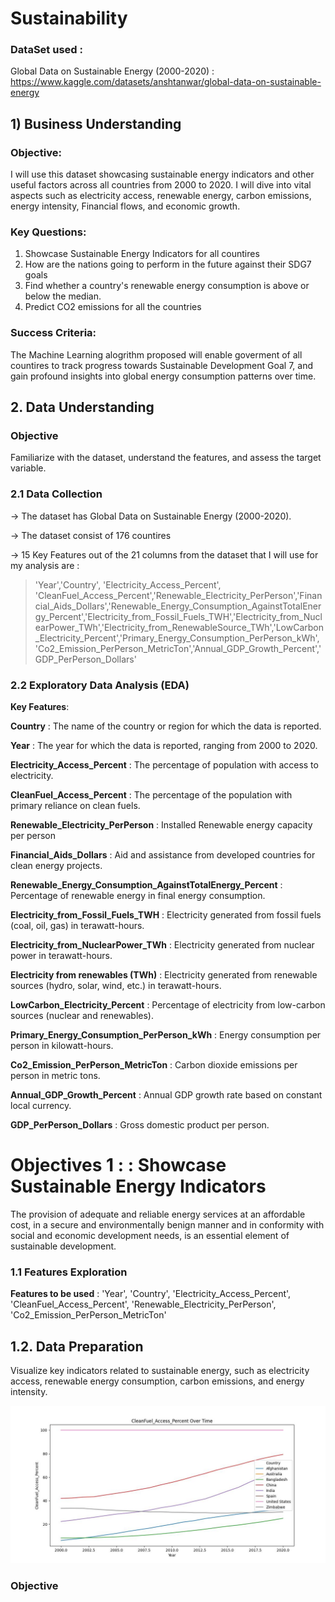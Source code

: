 # Sustainability

### DataSet used : 
Global Data on Sustainable Energy (2000-2020) : 
https://www.kaggle.com/datasets/anshtanwar/global-data-on-sustainable-energy

## 1) Business Understanding

### Objective:

I will use this dataset showcasing sustainable energy indicators and other useful factors across all countries from 2000 to 2020. I will dive into vital aspects such as electricity access, renewable energy, carbon emissions, energy intensity, Financial flows, and economic growth. 

### Key Questions:

1. Showcase Sustainable Energy Indicators for all countires
2. How are the nations going to perform in the future against their SDG7 goals
3. Find whether a country's renewable energy consumption is above or below the median.
4. Predict CO2 emissions for all the countries

### Success Criteria:

The Machine Learning alogrithm proposed will enable goverment of all countires to track progress towards Sustainable Development Goal 7, and gain profound insights into global energy consumption patterns over time.

## 2. Data Understanding

### Objective 
Familiarize with the dataset, understand the features, and assess the target variable.

### 2.1 Data Collection
-> The dataset has Global Data on Sustainable Energy (2000-2020).

-> The dataset consist of 176 countires

-> 15 Key Features out of the 21 columns from the dataset that I will use for my analysis are :

> 'Year','Country', 'Electricity_Access_Percent', 'CleanFuel_Access_Percent','Renewable_Electricity_PerPerson','Financial_Aids_Dollars','Renewable_Energy_Consumption_AgainstTotalEnergy_Percent','Electricity_from_Fossil_Fuels_TWH','Electricity_from_NuclearPower_TWh','Electricity_from_RenewableSource_TWh','LowCarbon_Electricity_Percent','Primary_Energy_Consumption_PerPerson_kWh', 'Co2_Emission_PerPerson_MetricTon','Annual_GDP_Growth_Percent','GDP_PerPerson_Dollars'


### 2.2 Exploratory Data Analysis (EDA)

**Key Features**:

**Country** : The name of the country or region for which the data is reported.

**Year** : The year for which the data is reported, ranging from 2000 to 2020.

**Electricity_Access_Percent** : The percentage of population with access to electricity.

**CleanFuel_Access_Percent** : The percentage of the population with primary reliance on clean fuels.

**Renewable_Electricity_PerPerson** : Installed Renewable energy capacity per person

**Financial_Aids_Dollars** : Aid and assistance from developed countries for clean energy projects.

**Renewable_Energy_Consumption_AgainstTotalEnergy_Percent** : Percentage of renewable energy in final energy consumption.

**Electricity_from_Fossil_Fuels_TWH** : Electricity generated from fossil fuels (coal, oil, gas) in terawatt-hours.

**Electricity_from_NuclearPower_TWh** : Electricity generated from nuclear power in terawatt-hours.

**Electricity from renewables (TWh)** : Electricity generated from renewable sources (hydro, solar, wind, etc.) in terawatt-hours.

**LowCarbon_Electricity_Percent** : Percentage of electricity from low-carbon sources (nuclear and renewables).

**Primary_Energy_Consumption_PerPerson_kWh** : Energy consumption per person in kilowatt-hours.

**Co2_Emission_PerPerson_MetricTon** : Carbon dioxide emissions per person in metric tons.

**Annual_GDP_Growth_Percent** : Annual GDP growth rate based on constant local currency.

**GDP_PerPerson_Dollars** : Gross domestic product per person.


# Objectives 1 : : Showcase Sustainable Energy Indicators

The provision of adequate and reliable energy services at an affordable cost, in a secure and environmentally benign manner and in conformity with social and economic development needs, is an essential element of sustainable development.

### 1.1 Features Exploration

**Features to be used** :
'Year', 'Country', 'Electricity_Access_Percent',  'CleanFuel_Access_Percent', 'Renewable_Electricity_PerPerson', 'Co2_Emission_PerPerson_MetricTon'

## 1.2. Data Preparation

Visualize key indicators related to sustainable energy, such as electricity access, renewable energy consumption, carbon emissions, and energy intensity.

![caption](images/CleanFuel_Access_Percent_Over_Time.jpg)


### Objective
